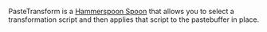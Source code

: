 PasteTransform is a [Hammerspoon Spoon](https://www.hammerspoon.org/Spoons/)
that allows you to select a transformation script and then applies that
script to the pastebuffer in place.
